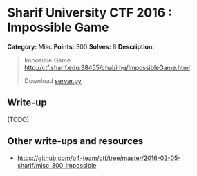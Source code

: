 # Sharif University CTF 2016 : Impossible Game

**Category:** Misc
**Points:** 300
**Solves:** 8
**Description:**

> Imposible Game <http://ctf.sharif.edu:38455/chal/img/ImpossibleGame.html>
> 
> Download [server.py](./server.py)


## Write-up

(TODO)

## Other write-ups and resources

* <https://github.com/p4-team/ctf/tree/master/2016-02-05-sharif/misc_300_impossible>
